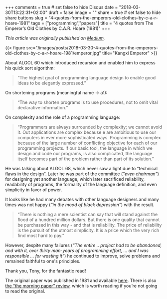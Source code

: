 +++
comments = true	# set false to hide Disqus
date = "2018-03-30T13:22:31+02:00"
draft = false
image = ""
share = true	# set false to hide share buttons
slug = "4-quotes-from-the-emperors-old-clothes-by-c-a-r-hoare-1981"
tags = ["programming","papers"]
title = "4 quotes from The Emperor’s Old Clothes by C.A.R. Hoare (1981)"
+++

_This article was originally published on [Medium](https://medium.com/@anton.kalyaev/4-quotes-from-the-emperors-old-clothes-by-c-a-r-hoare-1981-8d8fba5e32f5)._

{{< figure src="/images/posts/2018-03-30-4-quotes-from-the-emperors-old-clothes-by-c-a-r-hoare-1981/emperor.jpg" title="Kangxi Emperor" >}}

About ALGOL 60 which introduced recursion and enabled him to express his quick
sort algorithm:

> “The highest goal of programming language design to enable good ideas to be elegantly expressed.”

On shortening programs (meaningful name -> a1):

> “The way to shorten programs is to use procedures, not to omit vital declarative information.”

On complexity and the role of a programming language:

> “Programmers are always surrounded by complexity; we cannot avoid it. Out applications are complex because e are ambitious to use our computers in ever more sophisticated ways. Programming is complex because of the large number of conflicting objective for each of our programming projects. If our basic tool, the language in which we design and code our programs, is also complicated, the language itself becomes part of the problem rather than part of its solution.”

He was talking about ALGOL 68, which never saw a light due to “technical flaws
in the design”. Later he was part of the committee (_"even chairman”_) for
designing yet another language, which later sacrificed reliability, readability
of programs, the formality of the language definition, and even simplicity in
favor of power.

It looks like he had many debates with other language designers and many times
was not happy (_“in the mood of black depression”_) with the result.

> “There is nothing a mere scientist can say that will stand against the flood of a hundred million dollars. But there is one quality that cannot be purchased in this way - and that is reliability. The price of reliability is the pursuit of the utmost simplicity. It is a price which the very rich find most hard to pay.”

However, despite many failures (_“The entire .. project had to be abandoned,
and with it, over thirty man-years of programming effort, … and I was
responsible … for wasting it”_) he continued to improve, solve problems and
remained faithful to one's principles.

Thank you, Tony, for the fantastic read!

The original paper was published in 1981 and available
[here](http://zoo.cs.yale.edu/classes/cs422/2010/bib/hoare81emperor.pdf). There
is also [the “the morning paper”
review](https://blog.acolyer.org/2016/09/07/the-emperors-old-clothes/), which
is worth reading if you’re not going to read the original.
